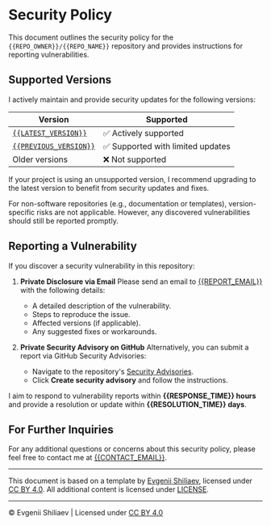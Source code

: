<!-- Template by Evgenii Shiliaev - Licensed under CC BY 4.0 -->

# Security Policy

This document outlines the security policy for the `{{REPO_OWNER}}/{{REPO_NAME}}` repository
and provides instructions for reporting vulnerabilities.

## Supported Versions

I actively maintain and provide security updates for the following versions:

| Version                                        | Supported                         |
| ---------------------------------------------- | --------------------------------- |
| [`{{LATEST_VERSION}}`][{{LATEST_VERSION}}]     | ✅ Actively supported             |
| [`{{PREVIOUS_VERSION}}`][{{PREVIOUS_VERSION}}] | ✅ Supported with limited updates |
| Older versions                                 | ❌ Not supported                  |

If your project is using an unsupported version, I recommend upgrading to the latest version
to benefit from security updates and fixes.

For non-software repositories (e.g., documentation or templates), version-specific risks are not applicable.
However, any discovered vulnerabilities should still be reported promptly.

## Reporting a Vulnerability

If you discover a security vulnerability in this repository:

1. **Private Disclosure via Email**
   Please send an email to [{{REPORT_EMAIL}}][{{REPORT_EMAIL}}] with the following details:

   - A detailed description of the vulnerability.
   - Steps to reproduce the issue.
   - Affected versions (if applicable).
   - Any suggested fixes or workarounds.

2. **Private Security Advisory on GitHub**
   Alternatively, you can submit a report via GitHub Security Advisories:
   - Navigate to the repository's [Security Advisories][security-advisories].
   - Click **Create security advisory** and follow the instructions.

I aim to respond to vulnerability reports within **{{RESPONSE_TIME}} hours**
and provide a resolution or update within **{{RESOLUTION_TIME}} days**.

## For Further Inquiries

For any additional questions or concerns about this security policy,
please feel free to contact me at [{{CONTACT_EMAIL}}][{{CONTACT_EMAIL}}].

---

This document is based on a template by [Evgenii Shiliaev][evgenii-shiliaev-github],
licensed under [CC BY 4.0][jekwwer-markdown-docs-kit-license]. All additional content is licensed under [LICENSE][LICENSE].

---

© Evgenii Shiliaev | Licensed under [CC BY 4.0][jekwwer-markdown-docs-kit-license]

[LICENSE]: LICENSE
[evgenii-shiliaev-github]: https://github.com/Jekwwer
[jekwwer-markdown-docs-kit-license]: https://github.com/Jekwwer/markdown-docs-kit/blob/main/LICENSE
[security-advisories]: {{SECURITY_URL}}
[{{CONTACT_EMAIL}}]: mailto:{{CONTACT_EMAIL}}
[{{LATEST_VERSION}}]: https://github.com/{{REPO_OWNER}}/{{REPO_NAME}}/tree/{{LATEST_VERSION}}
[{{PREVIOUS_VERSION}}]: https://github.com/{{REPO_OWNER}}/{{REPO_NAME}}/tree/{{PREVIOUS_VERSION}}
[{{REPORT_EMAIL}}]: mailto:{{REPORT_EMAIL}}
